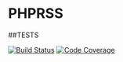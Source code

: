 # PHPRSS

##TESTS

[![Build Status](https://travis-ci.org/MasterYolo/PHPRSS.svg?branch=master)](https://travis-ci.org/MasterYolo/PHPRSS)
[![Code Coverage](https://scrutinizer-ci.com/g/MasterYolo/PHPRSS/badges/coverage.png?b=master)]((https://scrutinizer-ci.com/g/MasterYolo/PHPRSS/?branch=master))
